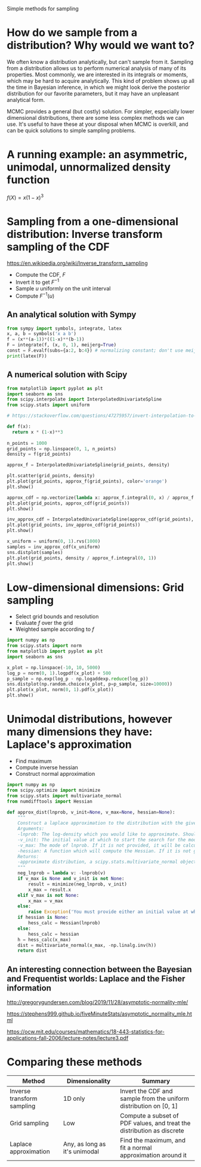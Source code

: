 Simple methods for sampling

# How do we sample from a distribution? Why would we want to?

We often know a distribution analytically, but can't sample from it. Sampling from a distribution allows us to perform numerical analysis of many of its properties. Most commonly, we are interested in its integrals or moments, which may be hard to acquire analytically. This kind of problem shows up all the time in Bayesian inference, in which we might look derive the posterior distribution for our favorite parameters, but it may have an unpleasant analytical form.

MCMC provides a general (but costly) solution. For simpler, especially lower dimensional distributions, there are some less complex methods we can use. It's useful to have these at your disposal when MCMC is overkill, and can be quick solutions to simple sampling problems.

# A running example: an asymmetric, unimodal, unnormalized density function

$f(X) = x (1-x)^3$

# Sampling from a one-dimensional distribution: Inverse transform sampling of the CDF

https://en.wikipedia.org/wiki/Inverse_transform_sampling

- Compute the CDF, $F$
- Invert it to get $F^{-1}$
- Sample $u$ uniformly on the unit interval
- Compute $F^{-1}(u)$

## An analytical solution with Sympy

```python
from sympy import symbols, integrate, latex
x, a, b = symbols('x a b')
f = (x**(a-1))*((1-x)**(b-1))
F = integrate(f, (x, 0, 1), meijerg=True)
const = F.evalf(subs={a:2, b:4}) # normalizing constant; don't use meijerg if x is the only variable
print(latex(F))
```

## A numerical solution with Scipy

```python
from matplotlib import pyplot as plt
import seaborn as sns
from scipy.interpolate import InterpolatedUnivariateSpline
from scipy.stats import uniform

# https://stackoverflow.com/questions/47275957/invert-interpolation-to-give-the-variable-associated-with-a-desired-interpolatio

def f(x):
  return x * (1-x)**3
  
n_points = 1000
grid_points = np.linspace(0, 1, n_points)
density = f(grid_points)

approx_f = InterpolatedUnivariateSpline(grid_points, density)

plt.scatter(grid_points, density)
plt.plot(grid_points, approx_f(grid_points), color='orange')
plt.show()

approx_cdf = np.vectorize(lambda x: approx_f.integral(0, x) / approx_f.integral(0, 1))
plt.plot(grid_points, approx_cdf(grid_points))
plt.show()

inv_approx_cdf = InterpolatedUnivariateSpline(approx_cdf(grid_points), grid_points)
plt.plot(grid_points, inv_approx_cdf(grid_points))
plt.show()

x_uniform = uniform(0, 1).rvs(1000)
samples = inv_approx_cdf(x_uniform)
sns.distplot(samples)
plt.plot(grid_points, density / approx_f.integral(0, 1))
plt.show()
```

# Low-dimensional dimensions: Grid sampling

- Select grid bounds and resolution
- Evaluate $f$ over the grid
- Weighted sample according to $f$

```python
import numpy as np
from scipy.stats import norm 
from matplotlib import pyplot as plt
import seaborn as sns

x_plot = np.linspace(-10, 10, 5000)
log_p = norm(0, 1).logpdf(x_plot) + 500
p_sample = np.exp(log_p - np.logaddexp.reduce(log_p))
sns.distplot(np.random.choice(x_plot, p=p_sample, size=10000))
plt.plot(x_plot, norm(0, 1).pdf(x_plot))
plt.show()
```

# Unimodal distributions, however many dimensions they have: Laplace's approximation

- Find maximum
- Compute inverse hessian
- Construct normal approximation

```python
import numpy as np
from scipy.optimize import minimize
from scipy.stats import multivariate_normal
from numdifftools import Hessian

def approx_dist(lnprob, v_init=None, v_max=None, hessian=None):
    """
    Construct a laplace approximation to the distribution with the given log-density.
    Arguments:
    -lnprob: The log-density which you would like to approximate. Should take a vector and return a real number.
    -v_init: The initial value at which to start the search for the mode of lnprob. If it is not given.
    -v_max: The mode of lnprob. If it is not provided, it will be calculated numerically.
    -hessian: A function which will compute the Hessian. If it is not given, it will be approximated numerically.
    Returns:
    -approximate distribution, a scipy.stats.multivariate_normal object
    """
    neg_lnprob = lambda v: -lnprob(v)
    if v_max is None and v_init is not None:
        result = minimize(neg_lnprob, v_init)
        x_max = result.x
    elif v_max is not None:
        x_max = v_max
    else:
        raise Exception('You must provide either an initial value at which to start the search for the mode (v_init) or the value of the mode (v_max)')
    if hessian is None:
        hess_calc = Hessian(lnprob)
    else:
        hess_calc = hessian
    h = hess_calc(x_max)
    dist = multivariate_normal(x_max, -np.linalg.inv(h))
    return dist

```

## An interesting connection between the Bayesian and Frequentist worlds: Laplace and the Fisher information

http://gregorygundersen.com/blog/2019/11/28/asymptotic-normality-mle/

https://stephens999.github.io/fiveMinuteStats/asymptotic_normality_mle.html

https://ocw.mit.edu/courses/mathematics/18-443-statistics-for-applications-fall-2006/lecture-notes/lecture3.pdf

# Comparing these methods

|Method|Dimensionality|Summary|
|-|-|-|
|Inverse transform sampling|1D only|Invert the CDF and sample from the uniform distribution on [0, 1]|
|Grid sampling|Low|Compute a subset of PDF values, and treat the distribution as discrete|
|Laplace approximation|Any, as long as it's unimodal|Find the maximum, and fit a normal approximation around it|
